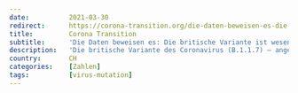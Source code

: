 ```yaml
---
date:          2021-03-30
redirect:      https://corona-transition.org/die-daten-beweisen-es-die-britische-variante-ist-wesentlich-weniger-gefahrlich
title:         Corona Transition
subtitle:      'Die Daten beweisen es: Die britische Variante ist wesentlich weniger gefährlich'
description:   'Die britische Variante des Coronavirus (B.1.1.7) – angeblich viel ansteckender und tödlicher – hat auf der Insel nicht zum angedrohten Anstieg der (...)'
country:       CH
categories:    [Zahlen]
tags:          [virus-mutation]
---
```

